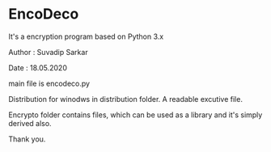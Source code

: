 # EncoDeco
It's a encryption program based on Python 3.x

Author : Suvadip Sarkar

Date : 18.05.2020

main file is encodeco.py

Distribution for winodws in distribution folder. A readable excutive file.

Encrypto folder contains files, which can be used as a library and it's simply derived also.

Thank you. 
